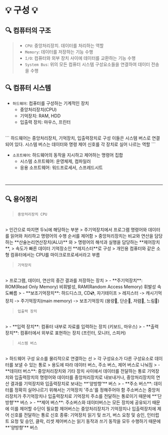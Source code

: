 # 💡 구성 💡

## 🔍 컴퓨터의 구조
> * `CPU`: 중앙처리장치. 데이터를 처리하는 역할
> * `Memory`: 데이터를 저장하는 기능 수행
> * `I/O`: 컴퓨터와 외부 장치 사이에 데이터를 교환하는 기능 수행
> * `System Bus`: 위의 모든 컴퓨터 시스템 구성요소들을 연결하여 데이터 전송을 수행

## 🔍 컴퓨터 시스템
* `하드웨어`: 컴퓨터를 구성하는 기계적인 장치
    - 중앙처리장치(CPU)
    - 기억장치: RAM, HDD
    - 입출력 장치: 마우스, 프린터
<br>
```
하드웨어는 중앙처리장치, 기억장치, 입출력장치로 구성
이들은 시스템 버스로 연결되어 있다.
시스템 버스는 데이터와 명령 제어 신호를 각 장치로 실어 나르는 역할
```

* `소프트웨어`: 하드웨어의 동작을 지시하고 제어하는 명령어 집합
    - 시스템 소프트웨어: 운영체제, 컴파일러
    - 응용 소프트웨어: 워드프로세서, 스프레드시트
<br>

<hr/>

## 🔍 용어정리
> `중앙처리장치 CPU`
<br>
> 인간으로 따지면 두뇌에 해당하는 부분   
> 주기억장치에서 프로그램 명령어와 데이터를 읽어와 처리하고 명령어의 수행 순서를 제어함   
> 중앙처리장치는 비교와 연산을 담당하는 **산술논리연산장치(ALU)** 와   
> 명령어의 해석과 실행을 담당하는 **제어장치**,   
> 속도가 빠른 데이터 기억장소인 **레지스터**로 구성      
> 개인용 컴퓨터와 같은 소형 컴퓨터에서는 CPU를 마이크로프로세서라고 부름

> `기억장치`
<br>
> 프로그램, 데이터, 연산의 중간 결과를 저장하는 장치  
> - **주기억장치**: ROM(Read Only Memory) 비휘발성, RAM(Random Access Memory) 휘발성 속도빠름   
> - **보조기억장치**: 하드디스크, CD💿, 자기테이프    
> 레지스터 -> 캐시기억장치 -> 주기억장치(main memory) -> 보조기억장치 (용량🔺, 단순🔺, 저렴🔻, 느림🔻)   

> `입출력 장치`
<br>
> - **입력 장치**: 컴퓨터 내부로 자료를 입력하는 장치 (키보드, 마우스)   
> - **출력 장치**: 컴퓨터에서 외부로 표현하는 장치 (프린터, 모니터, 스피커)

> `시스템 버스`
<br>
> 하드웨어 구성 요소를 물리적으로 연결하는 선   
> 각 구성요소가 다른 구성요소로 데이터를 보낼 수 있는 통로   
> 용도에 따라 데이터 버스, 주소 버스, 제어 버스로 나눠짐   
> - **데이터 버스**: 중앙처리장치와 기타 장치 사이에서 데이터를 전달하는 통로    
기억장치와 입출력장치의 명령어와 데이터를 중앙처리장치로 내보내거나,   
중앙처리장치의 연산 결과를 기억장치와 입출력장치로 보내는 **'양방향'** 버스   
> - **주소 버스**: 데이터를 정확히 실어나르기 위해서는 기억장치 '주소'를 정해주어야 함   
주소버스는 중앙처리장치가 주기억장치나 입출력장치로 기억장치 주소를 전달하는 통로이기 때문에 **'단방향'** 버스   
> - **제어 버스**: 주소버스와 데이터버스는 모든 장치에 공유되기 때문에 이를 제어할 수단이 필요함   
제어버스는 중앙처리장치가 기억장치나 입출력장치에 제어 신호를 전달하는 통로   
신호 종류: 기억장치 읽기 및 쓰기, 버스 요청 및 승인, 인터럽트 요청 및 승인, 클락, 리셋   
제어버스는 읽기 동작과 쓰기 동작을 모두 수행하기 때문에 **'양방향'** 버스
